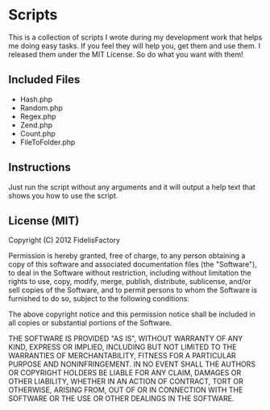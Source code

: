 # Scripts

This is a collection of scripts I wrote during my development work that helps me doing easy tasks.
If you feel they will help you, get them and use them. I released them under the MIT License. So do what you want with them!

## Included Files

* Hash.php
* Random.php
* Regex.php
* Zend.php
* Count.php
* FileToFolder.php

## Instructions

Just run the script without any arguments and it will output a help text that shows you how to use the script.

## License (MIT)

Copyright (C) 2012 FidelisFactory

Permission is hereby granted, free of charge, to any person obtaining a copy of this software and associated documentation files (the "Software"), to deal in the Software without restriction, including without limitation the rights to use, copy, modify, merge, publish, distribute, sublicense, and/or sell copies of the Software, and to permit persons to whom the Software is furnished to do so, subject to the following conditions:

The above copyright notice and this permission notice shall be included in all copies or substantial portions of the Software.

THE SOFTWARE IS PROVIDED "AS IS", WITHOUT WARRANTY OF ANY KIND, EXPRESS OR IMPLIED, INCLUDING BUT NOT LIMITED TO THE WARRANTIES OF MERCHANTABILITY, FITNESS FOR A PARTICULAR PURPOSE AND NONINFRINGEMENT. IN NO EVENT SHALL THE AUTHORS OR COPYRIGHT HOLDERS BE LIABLE FOR ANY CLAIM, DAMAGES OR OTHER LIABILITY, WHETHER IN AN ACTION OF CONTRACT, TORT OR OTHERWISE, ARISING FROM, OUT OF OR IN CONNECTION WITH THE SOFTWARE OR THE USE OR OTHER DEALINGS IN THE SOFTWARE.
